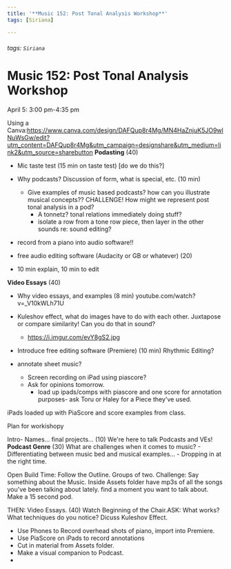 ```yaml
---
title: '**Music 152: Post Tonal Analysis Workshop**'
tags: [Siriana]

---
```


###### tags: `Siriana`
# **Music 152: Post Tonal Analysis Workshop**
April 5: 3:00 pm-4:35 pm

Using a Canva:https://www.canva.com/design/DAFQup8r4Mg/MN4HaZnjuK5JO9wlNuWsGw/edit?utm_content=DAFQup8r4Mg&utm_campaign=designshare&utm_medium=link2&utm_source=sharebutton 
**Podasting** (40)
- Mic taste test (15 min on taste test) [do we do this?]
- Why podcasts? Discussion of form, what is special, etc. (10 min)
    -  Give examples of music based podcasts? how can you illustrate musical concepts?? CHALLENGE! How might we represent post tonal analysis in a pod? 
        -  A tonnetz? tonal relations immediately doing stuff? 
        -  isolate a row from a tone row piece, then layer in the other sounds re: sound editing? 

- record from a piano into audio software!! 
- free audio editing software (Audacity or GB or whatever) (20)

- 10 min explain, 10 min to edit

**Video Essays** (40)
- Why video essays, and examples (8 min)
youtube.com/watch?v=_V10kWLh71U 
- Kuleshov effect, what do images have to do with each other. Juxtapose or compare similarity! Can you do that in sound? 
    -  https://i.imgur.com/evY8gS2.jpg 

- Introduce free editing software (Premiere) (10 min)
Rhythmic Editing?
- annotate sheet music? 
    - Screen recording on iPad using piascore? 
    - Ask for opinions tomorrow. 
        - load up ipads/comps with piascore and one score for annotation purposes- ask Toru or Haley for a Piece they've used. 

iPads loaded up with PiaScore and score examples from class. 


Plan for workishopy

Intro- Names... final projects... (10)
We're here to talk Podcasts and VEs! 
**Podcast Genre** (30)
What are challenges when it comes to music? 
    - Differentiating between music bed and musical examples... 
    - Dropping in at the right time.

Open Build Time: Follow the Outline. 
Groups of two. 
Challenge: Say something about the Music.
Inside Assets folder have mp3s of all the songs you've been talking about lately. find a moment you want to talk about. Make a 15 second pod. 

THEN: 
Video Essays. (40) 
Watch Beginning of the Chair.ASK: 
What works? What techniques do you notice? 
Dicuss Kuleshov Effect. 
- Use Phones to Record overhead shots of piano, import into Premiere.
- Use PiaScore on iPads to record annotations
- Cut in material from Assets folder. 
- Make a visual companion to Podcast. 
-  
    
